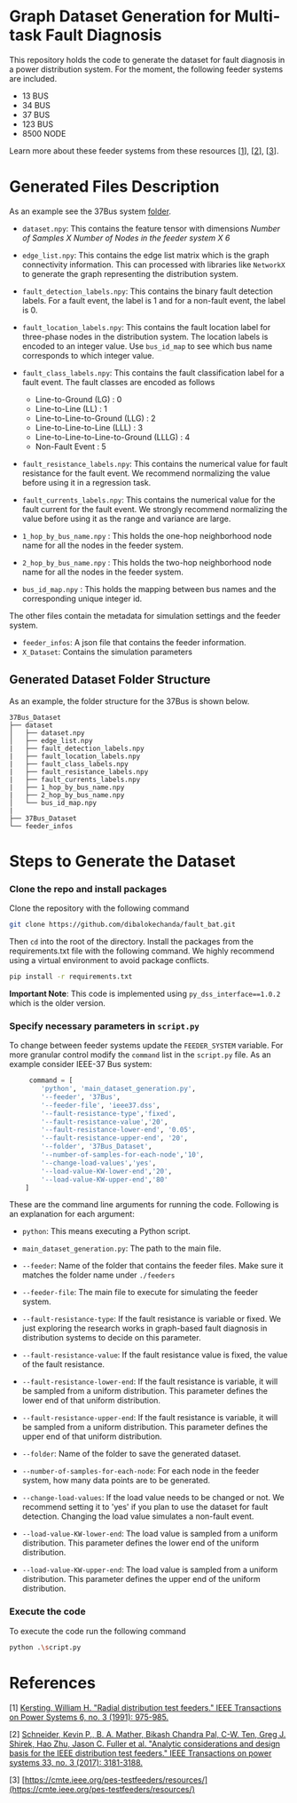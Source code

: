 # Graph Dataset Generation for Multi-task Fault Diagnosis
This repository holds the code to generate the dataset for fault diagnosis in a power distribution system. For the moment, the following feeder systems are included.

- 13 BUS 
- 34 BUS
- 37 BUS
- 123 BUS
- 8500 NODE

Learn more about these feeder systems from these resources [[1](https://ieeexplore.ieee.org/abstract/document/119237)], [[2](https://ieeexplore.ieee.org/abstract/document/8063903)], [[3](https://cmte.ieee.org/pes-testfeeders/resources/)]. 

# Generated Files Description

As an example see the 37Bus system [folder](https://github.com/dibalokechanda/fault_bat/tree/main/37Bus_Dataset).

 - `dataset.npy`: This contains the feature tensor with dimensions *Number of Samples X Number of Nodes in the feeder system X 6*

 - `edge_list.npy`: This contains the edge list matrix which is the graph connectivity information. This can processed with libraries like `NetworkX` to generate the graph representing the distribution system.

 - `fault_detection_labels.npy`: This contains the binary fault detection labels. For a fault event, the label is $1$ and for a non-fault event, the label is $0$.

 - `fault_location_labels.npy`: This contains the fault location label for three-phase nodes in the distribution system. The location labels is encoded to an integer value. Use `bus_id_map` to see which bus name corresponds to which integer value.

 - `fault_class_labels.npy`: This contains the fault classification label for a fault event. The fault classes are encoded as follows
    
    - Line-to-Ground (LG) : 0
    - Line-to-Line (LL) : 1
    - Line-to-Line-to-Ground (LLG) : 2
    - Line-to-Line-to-Line (LLL) : 3
    - Line-to-Line-to-Line-to-Ground (LLLG) : 4
    - Non-Fault Event : 5 
- `fault_resistance_labels.npy`: This contains the numerical value for fault resistance for the fault event. We recommend normalizing the value before using it in a regression task. 

- `fault_currents_labels.npy`: This contains the numerical value for the fault current for the fault event. We strongly recommend normalizing the value before using it as the range and variance are large.

- `1_hop_by_bus_name.npy` : This holds the one-hop neighborhood node name for all the nodes in the feeder system.

- `2_hop_by_bus_name.npy` : This holds the two-hop neighborhood node name for all the nodes in the feeder system.

- `bus_id_map.npy` : This holds the mapping between bus names and the corresponding unique integer id. 

The other files contain the metadata for simulation settings and the feeder system.

- `feeder_infos`: A json file that contains the feeder information. 
- `X_Dataset`: Contains the simulation parameters

## Generated  Dataset Folder Structure

As an example, the folder structure for the 37Bus is shown below.


```text
37Bus_Dataset
├── dataset
│   ├── dataset.npy
│   ├── edge_list.npy
|   ├── fault_detection_labels.npy
|   ├── fault_location_labels.npy
|   ├── fault_class_labels.npy
|   ├── fault_resistance_labels.npy
|   ├── fault_currents_labels.npy
|   ├── 1_hop_by_bus_name.npy
|   ├── 2_hop_by_bus_name.npy
│   └── bus_id_map.npy
|  
├── 37Bus_Dataset
└── feeder_infos
```

# Steps to Generate the Dataset
### Clone the repo and install packages

Clone the repository with the following command 


```bash
git clone https://github.com/dibalokechanda/fault_bat.git
```

Then `cd` into the root of the directory. Install the packages from the requirements.txt file with the following command. We highly recommend using a virtual environment to avoid package conflicts.

```bash
pip install -r requirements.txt
```

**Important Note**: This code is implemented using `py_dss_interface==1.0.2` which is the older version.

### Specify necessary parameters in `script.py`

To change between feeder systems update the `FEEDER_SYSTEM` variable. For more granular control modify the `command` list in the `script.py` file. As an example consider IEEE-37 Bus system:

```python
     command = [
        'python', 'main_dataset_generation.py',
        '--feeder', '37Bus',
        '--feeder-file', 'ieee37.dss',
        '--fault-resistance-type','fixed',
        '--fault-resistance-value','20',
        '--fault-resistance-lower-end', '0.05',
        '--fault-resistance-upper-end', '20',
        '--folder', '37Bus_Dataset',
        '--number-of-samples-for-each-node','10',
        '--change-load-values','yes',
        '--load-value-KW-lower-end','20',
        '--load-value-KW-upper-end','80'
    ]
```

These are the command line arguments for running the code. Following is an explanation for  each argument:

- `python`: This means executing a Python script.
- `main_dataset_generation.py`: The path to the main file.
- `--feeder`: Name of the folder that contains the feeder files. Make sure it matches the folder name under `./feeders`
- `--feeder-file`: The main file to execute for simulating the feeder system.

- `--fault-resistance-type`:  If the fault resistance is variable or fixed. We just exploring the research works in graph-based fault diagnosis in distribution systems to decide on this parameter.

- `--fault-resistance-value`: If the fault resistance value is fixed, the value of the fault resistance.

- `--fault-resistance-lower-end`: If the fault resistance is variable, it will be sampled from a uniform distribution. This parameter defines the lower end of that uniform distribution.

- `--fault-resistance-upper-end`: If the fault resistance is variable, it will be sampled from a uniform distribution. This parameter defines the upper end of that uniform distribution.

- `--folder`: Name of the folder to save the generated dataset.

- `--number-of-samples-for-each-node`: For each node in the feeder system, how many data points are to be generated.

- `--change-load-values`: If the load value needs to be changed or not. We recommend setting it to 'yes' if you plan to use the dataset for fault detection. Changing the load value simulates a non-fault event.

- `--load-value-KW-lower-end`: The load value is sampled from a uniform distribution. This parameter defines the lower end of the uniform distribution.

- `--load-value-KW-upper-end`: The load value is sampled from a uniform distribution. This parameter defines the upper end of the uniform distribution.

### Execute the code

To execute the code run the following command 

```bash
python .\script.py
```

# References

[1] [Kersting, William H. "Radial distribution test feeders." IEEE Transactions on Power Systems 6, no. 3 (1991): 975-985.](https://ieeexplore.ieee.org/abstract/document/119237)

[2] [Schneider, Kevin P., B. A. Mather, Bikash Chandra Pal, C-W. Ten, Greg J. Shirek, Hao Zhu, Jason C. Fuller et al. "Analytic considerations and design basis for the IEEE distribution test feeders." IEEE Transactions on power systems 33, no. 3 (2017): 3181-3188.](https://ieeexplore.ieee.org/abstract/document/8063903)

[3] [https://cmte.ieee.org/pes-testfeeders/resources/](https://cmte.ieee.org/pes-testfeeders/resources/)

